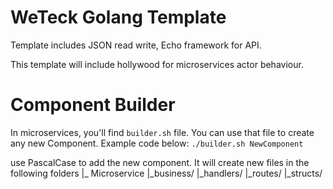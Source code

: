 # WeTeck Golang Template

Template includes JSON read write, Echo framework for API.

This template will include hollywood for microservices actor behaviour.

# Component Builder

In microservices, you'll find `builder.sh` file. You can use that file to create any new Component. Example code below:
```./builder.sh NewComponent```

use PascalCase to add the new component.
It will create new files in the following folders
|_ Microservice
  |_business/
  |_handlers/
  |_routes/
  |_structs/